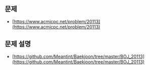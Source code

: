 ## 문제

- [https://www.acmicpc.net/problem/20113](https://www.acmicpc.net/problem/20113)

## 문제 설명

- [https://github.com/Meantint/Baekjoon/tree/master/BOJ_20113](https://github.com/Meantint/Baekjoon/tree/master/BOJ_20113)